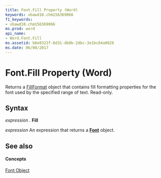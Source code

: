 ```yaml
---
title: Font.Fill Property (Word)
keywords: vbawd10.chm156369066
f1_keywords:
- vbawd10.chm156369066
ms.prod: word
api_name:
- Word.Font.Fill
ms.assetid: b8e8322f-8d31-db8b-2dbc-3e1bc84a0826
ms.date: 06/08/2017
---
```



# Font.Fill Property (Word)

Returns a [FillFormat](fillformat-object-word.md) object that contains fill formatting properties for the font used by the specified range of text. Read-only.


## Syntax

 _expression_ . **Fill**

 _expression_ An expression that returns a **[Font](font-object-word.md)** object.


## See also


#### Concepts


[Font Object](font-object-word.md)


